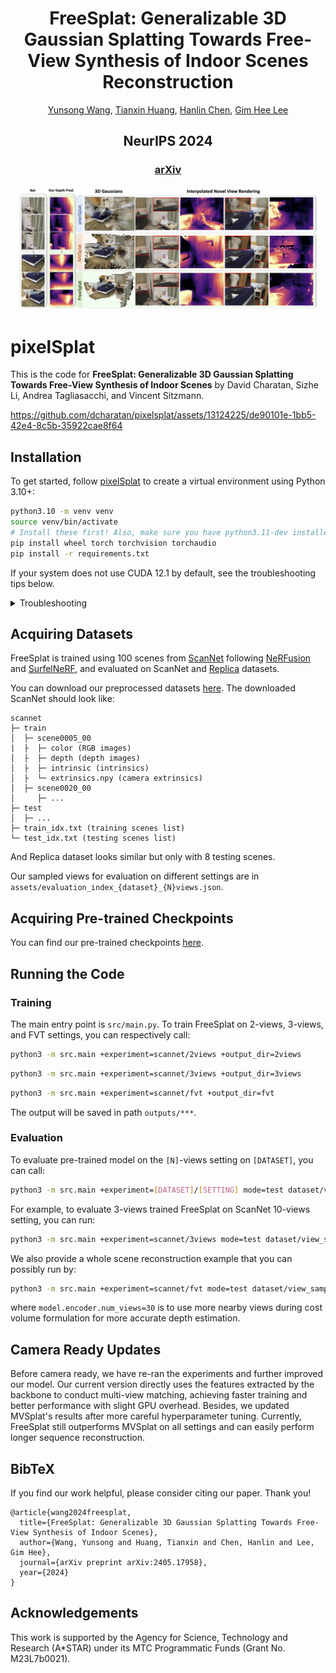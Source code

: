 <p align="center">

  <h1 align="center">FreeSplat: Generalizable 3D Gaussian Splatting Towards Free-View Synthesis of Indoor Scenes Reconstruction</h1>
  <p align="center">
    <a href="https://wangys16.github.io/">Yunsong Wang</a>,
    <a href="https://tianxinhuang.github.io/">Tianxin Huang</a>,
    <a href="https://hlinchen.github.io/">Hanlin Chen</a>,
    <a href="https://www.comp.nus.edu.sg/~leegh/">Gim Hee Lee</a>

  </p>

  <h2 align="center">NeurIPS 2024</h2>

  <h3 align="center"><a href="https://arxiv.org/pdf/2405.17958">arXiv</a>
  <div align="center"></div>
</p>

<p align="center">
  <a href="">
    <img src="./teaser/FreeSplat.jpg" alt="Logo" width="95%">
  </a>
</p>

# pixelSplat

This is the code for **FreeSplat: Generalizable 3D Gaussian Splatting Towards Free-View Synthesis of Indoor Scenes** by David Charatan, Sizhe Li, Andrea Tagliasacchi, and Vincent Sitzmann.

https://github.com/dcharatan/pixelsplat/assets/13124225/de90101e-1bb5-42e4-8c5b-35922cae8f64

## Installation

To get started, follow [pixelSplat](https://github.com/dcharatan/pixelsplat) to create a virtual environment using Python 3.10+:

```bash
python3.10 -m venv venv
source venv/bin/activate
# Install these first! Also, make sure you have python3.11-dev installed if using Ubuntu.
pip install wheel torch torchvision torchaudio
pip install -r requirements.txt
```

If your system does not use CUDA 12.1 by default, see the troubleshooting tips below.

<details>
<summary>Troubleshooting</summary>
<br>

The Gaussian splatting CUDA code (`diff-gaussian-rasterization`) must be compiled using the same version of CUDA that PyTorch was compiled with. As of December 2023, the version of PyTorch you get when doing `pip install torch` was built using CUDA 12.1. If your system does not use CUDA 12.1 by default, you can try the following:

- Install a version of PyTorch that was built using your CUDA version. For example, to get PyTorch with CUDA 11.8, use the following command (more details [here](https://pytorch.org/get-started/locally/)):

```bash
pip3 install torch torchvision torchaudio --index-url https://download.pytorch.org/whl/cu118
```

- Install CUDA Toolkit 12.1 on your system. One approach (*try this at your own risk!*) is to install a second CUDA Toolkit version using the `runfile (local)` option [here](https://developer.nvidia.com/cuda-12-1-0-download-archive?target_os=Linux&target_arch=x86_64&Distribution=Ubuntu&target_version=22.04&target_type=runfile_local). When you run the installer, disable the options that install GPU drivers and update the default CUDA symlinks. If you do this, you can point your system to CUDA 12.1 during installation as follows:

```bash
LD_LIBRARY_PATH=/usr/local/cuda-12.1/lib64 pip install -r requirements.txt
# If everything else was installed but you're missing diff-gaussian-rasterization, do:
LD_LIBRARY_PATH=/usr/local/cuda-12.1/lib64 pip install git+https://github.com/dcharatan/diff-gaussian-rasterization-modified
```
</details>

## Acquiring Datasets

FreeSplat is trained using 100 scenes from [ScanNet](http://www.scan-net.org) following [NeRFusion](https://github.com/jetd1/NeRFusion) and [SurfelNeRF](https://github.com/TencentARC/SurfelNeRF), and evaluated on ScanNet and [Replica](https://github.com/facebookresearch/Replica-Dataset) datasets.

You can download our preprocessed datasets [here](). The downloaded ScanNet should look like:
```
scannet
├─ train
│  ├─ scene0005_00
|  ├  ├─ color (RGB images)
│  ├  ├─ depth (depth images)
│  ├  ├─ intrinsic (intrinsics)
│  ├  └─ extrinsics.npy (camera extrinsics)
│  ├─ scene0020_00
│     ├─ ...
├─ test
│  ├─ ...
├─ train_idx.txt (training scenes list)
└─ test_idx.txt (testing scenes list)
```
And Replica dataset looks similar but only with 8 testing scenes.

Our sampled views for evaluation on different settings are in ```assets/evaluation_index_{dataset}_{N}views.json```.

## Acquiring Pre-trained Checkpoints

You can find our pre-trained checkpoints [here]().

## Running the Code

### Training

The main entry point is `src/main.py`. To train FreeSplat on 2-views, 3-views, and FVT settings, you can respectively call:

```bash
python3 -m src.main +experiment=scannet/2views +output_dir=2views
```
```bash
python3 -m src.main +experiment=scannet/3views +output_dir=3views
```
```bash
python3 -m src.main +experiment=scannet/fvt +output_dir=fvt
```
The output will be saved in path ```outputs/***```.


### Evaluation

To evaluate pre-trained model on the ```[N]```-views setting on ```[DATASET]```, you can call:

```bash
python3 -m src.main +experiment=[DATASET]/[SETTING] mode=test dataset/view_sampler=evaluation checkpointing.load=[PATH_TO_CHECKPOINT] dataset.view_sampler.num_context_views=[N]
```

For example, to evaluate 3-views trained FreeSplat on ScanNet 10-views setting, you can run:

```bash
python3 -m src.main +experiment=scannet/3views mode=test dataset/view_sampler=evaluation checkpointing.load=[PATH_TO_CHECKPOINT] dataset.view_sampler.num_context_views=10
```

We also provide a whole scene reconstruction example that you can possibly run by:
```bash
python3 -m src.main +experiment=scannet/fvt mode=test dataset/view_sampler=evaluation checkpointing.load=[PATH_TO_CHECKPOINT] dataset.view_sampler.num_context_views=30 model.encoder.num_views=30
```
where ```model.encoder.num_views=30``` is to use more nearby views during cost volume formulation for more accurate depth estimation.

## Camera Ready Updates

Before camera ready, we have re-ran the experiments and further improved our model. Our current version directly uses the features extracted by the backbone to conduct multi-view matching, achieving faster training and better performance with slight GPU overhead. Besides, we updated MVSplat's results after more careful hyperparameter tuning. Currently, FreeSplat still outperforms MVSplat on all settings and can easily perform longer sequence reconstruction.


## BibTeX
If you find our work helpful, please consider citing our paper. Thank you!
```
@article{wang2024freesplat,
  title={FreeSplat: Generalizable 3D Gaussian Splatting Towards Free-View Synthesis of Indoor Scenes},
  author={Wang, Yunsong and Huang, Tianxin and Chen, Hanlin and Lee, Gim Hee},
  journal={arXiv preprint arXiv:2405.17958},
  year={2024}
}
```

## Acknowledgements

This work is supported by the Agency for Science, Technology and Research (A*STAR) under its MTC Programmatic Funds (Grant No. M23L7b0021).
